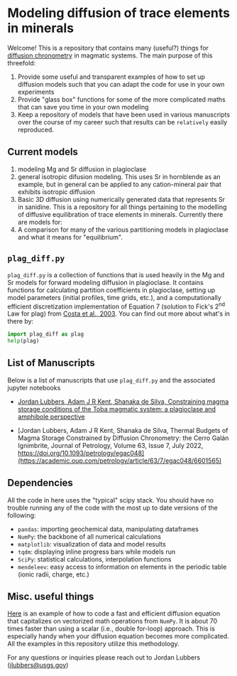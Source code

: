 # Modeling diffusion of trace elements in minerals

Welcome! This is a repository that contains many (useful?) things for [diffusion chronometry](https://www.nature.com/articles/s43017-020-0038-x) in magmatic systems. The main purpose of this threefold:

1. Provide some useful and transparent examples of how to set up diffusion models such that you can adapt the code for use in your own experiments
2. Provide "glass box" functions for some of the more complicated maths that can save you time in your own modeling
3. Keep a repository of models that have been used in various manuscripts over the course of my career such that results can be `relatively` easily reproduced.

## Current models

1. modeling Mg and Sr diffusion in plagioclase
2. general isotropic difusion modeling. This uses Sr in hornblende as an example, but in general can be applied to any cation-mineral pair that exhibits isotropic diffusion
3. Basic 3D diffusion using numerically generated data that represents Sr in sanidine.
   This is a repository for all things pertaining to the modelling of diffusive equilibration of trace elements in minerals. Currently there are models for:
4. A comparison for many of the various partitioning models in plagioclase and what it means for "equilibrium".

## `plag_diff.py`

`plag_diff.py` is a collection of functions that is used heavily in the Mg and Sr models for forward modeling diffusion in plagioclase. It contains functions for calculating partition coefficients in plagioclase, setting up model parameters (initial profiles, time grids, etc.), and a computationally efficient discretization implementation of Equation 7 (solution to Fick's 2<sup>nd</sup> Law for plag) from
[Costa et al., 2003](https://www.sciencedirect.com/science/article/pii/S0016703702013455). You can find out more about what's in there by:

```python
import plag_diff as plag
help(plag)
```

## List of Manuscripts

Below is a list of manuscripts that use `plag_diff.py` and the associated jupyter notebooks

- [Jordan Lubbers, Adam J R Kent, Shanaka de Silva, Constraining magma storage conditions of the Toba magmatic system: a plagioclase and amphibole perspective](https://doi.org/10.1007/s00410-023-02089-7)

- [Jordan Lubbers, Adam J R Kent, Shanaka de Silva, Thermal Budgets of Magma Storage Constrained by Diffusion Chronometry: the Cerro Galán Ignimbrite, Journal of Petrology, Volume 63, Issue 7, July 2022, https://doi.org/10.1093/petrology/egac048](https://academic.oup.com/petrology/article/63/7/egac048/6601565)

## Dependencies

All the code in here uses the "typical" scipy stack. You should have no trouble running any of the code with the most up to date versions of the following:

- `pandas`: importing geochemical data, manipulating dataframes
- `NumPy`: the backbone of all numerical calculations
- `matplotlib`: visualization of data and model results
- `tqdm`: displaying inline progress bars while models run
- `SciPy`: statistical calculations, interpolation functions
- `mendeleev`: easy access to information on elements in the periodic table (ionic radii, charge, etc.)

## Misc. useful things

[Here](https://drive.google.com/file/d/1Tig0Ex6ZiVMGUX5Xusm2lfVL8LBtROBb/view?usp=sharing) is an example of how to code a fast and efficient diffusion equation that capitalizes on vectorized math operations from `NumPy`. It is about 70 times faster than using a scalar (i.e., double for-loop) approach. This is especially handy when your diffusion equation becomes more complicated. All the examples in this repository utilize this methodology.

For any questions or inquiries please reach out to Jordan Lubbers (jlubbers@usgs.gov)

